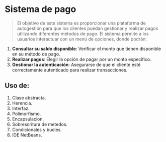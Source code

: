 
# Sistema de pago

> El objetivo de este sistema es proporcionar una plataforma de autogestión para que los clientes puedan gestionar y realizar pagos utilizando diferentes métodos de pago. El sistema permite a los usuarios interactuar con un menú de opciones, donde podrán:

1.  **Consultar su saldo disponible**: Verificar el monto que tienen disponible en su método de pago.
2.  **Realizar pagos**: Elegir la opción de pagar por un monto específico.
3.  **Gestionar la autenticación**: Asegurarse de que el cliente esté correctamente autenticado para realizar transacciones.

## Uso de:

1.  Clase abstracta.
2.  Herencia.
3.  Interfaz.
4.  Polimorfismo.
5.  Encapsulacion.
6. Sobrescritura de metedos.
7. Condicionales y bucles.
8.  IDE NetBeans.
